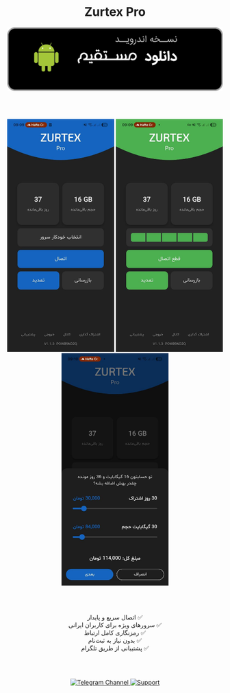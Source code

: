 <h1 align="center">Zurtex Pro</h1>

<p align="center">
  <a href="https://github.com/AH96HSQ/Zurtex-Releases/releases/download/v1.1.3%2B4/ZurtexPro.1.1.3+4.apk">
    <img src="docs/Download.png" alt="Download Zurtex Pro (APK)" width="720">
  </a>
</p>

<br><br>

<p align="center">
  <img src="docs/ScreenShots/ScreenShot (1).jpg" width="250" />
  <img src="docs/ScreenShots/ScreenShot (2).jpg" width="250" />
  <img src="docs/ScreenShots/ScreenShot (3).jpg" width="250" />
</p>

<br><br>

<div dir="rtl" align="center">
  <ul style="list-style: none; padding: 0;">
    <li>✅ اتصال سریع و پایدار</li>
    <li>✅ سرورهای ویژه برای کاربران ایرانی</li>
    <li>✅ رمزنگاری کامل ارتباط</li>
    <li>✅ بدون نیاز به ثبت‌نام</li>
    <li>✅ پشتیبانی از طریق تلگرام</li>
  </ul>
</div>

<br><br>

<p align="center">
  <a href="https://t.me/ZurtexV2rayApp">
    <img src="https://img.shields.io/badge/Telegram%20Channel-1565C0?style=for-the-badge&logo=telegram&logoColor=white" alt="Telegram Channel">
  </a>
  <a href="https://t.me/Zurtexapp">
    <img src="https://img.shields.io/badge/Support-1565C0?style=for-the-badge&logo=telegram&logoColor=white" alt="Support">
  </a>
</p>
